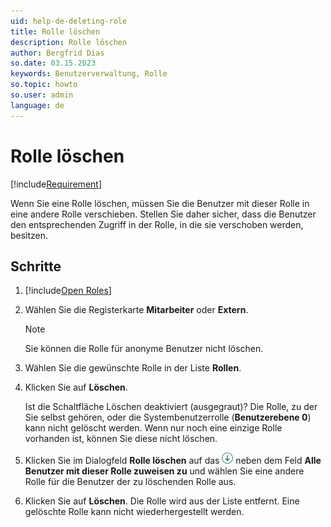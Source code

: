 ```yaml
---
uid: help-de-deleting-role
title: Rolle löschen
description: Rolle löschen
author: Bergfrid Dias
so.date: 03.15.2023
keywords: Benutzerverwaltung, Rolle
so.topic: howto
so.user: admin
language: de
---
```


# Rolle löschen

[!include[Requirement](../includes/note-anon-req.md)]

Wenn Sie eine Rolle löschen, müssen Sie die Benutzer mit dieser Rolle in eine andere Rolle verschieben. Stellen Sie daher sicher, dass die Benutzer den entsprechenden Zugriff in der Rolle, in die sie verschoben werden, besitzen.

## Schritte

1. [!include[Open Roles](includes/open-roles.md)]

2. Wählen Sie die Registerkarte **Mitarbeiter** oder **Extern**.

    > [!NOTE]
    > Sie können die Rolle für anonyme Benutzer nicht löschen.

3. Wählen Sie die gewünschte Rolle in der Liste **Rollen**.

4. Klicken Sie auf **Löschen**.

    Ist die Schaltfläche Löschen deaktiviert (ausgegraut)? Die Rolle, zu der Sie selbst gehören, oder die Systembenutzerrolle (**Benutzerebene 0**) kann nicht gelöscht werden. Wenn nur noch eine einzige Rolle vorhanden ist, können Sie diese nicht löschen.

5. Klicken Sie im Dialogfeld **Rolle löschen** auf das ![Symbol][img3] neben dem Feld **Alle Benutzer mit dieser Rolle zuweisen zu** und wählen Sie eine andere Rolle für die Benutzer der zu löschenden Rolle aus.

6. Klicken Sie auf **Löschen**. Die Rolle wird aus der Liste entfernt. Eine gelöschte Rolle kann nicht wiederhergestellt werden.

<!-- Referenced links -->

<!-- Referenced images -->
[img3]: ../../../../../media/icons/arrow-down.png
